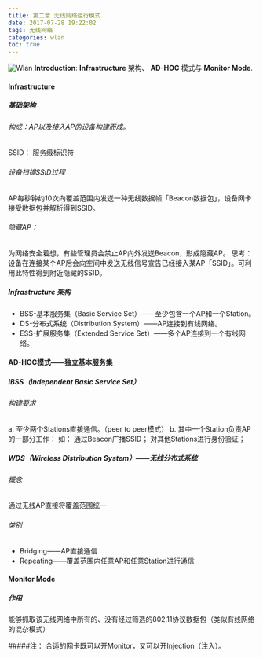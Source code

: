 ```yaml
---
title: 第二章 无线网络运行模式
date: 2017-07-28 19:22:02
tags: 无线网络
categories: wlan
toc: true
---
```

![Wlan](http://otdo5q3gt.bkt.clouddn.com/communication2.jpg)
**Introduction**: **Infrastructure** 架构、 **AD-HOC** 模式与 **Monitor Mode**.
<!-- more -->

#### Infrastructure

##### 基础架构

###### 构成：AP以及接入AP的设备构建而成。
SSID： 服务级标识符

###### 设备扫描SSID过程
AP每秒钟约10次向覆盖范围内发送一种无线数据帧「Beacon数据包」，设备网卡接受数据包并解析得到SSID。

###### 隐藏AP：
为网络安全着想，有些管理员会禁止AP向外发送Beacon，形成隐藏AP。
思考：设备在连接某个AP后会向空间中发送无线信号宣告已经接入某AP「SSID」。可利用此特性得到附近隐藏的SSID。

##### Infrastructure 架构
- BSS-基本服务集（Basic Service Set）——至少包含一个AP和一个Station。
- DS-分布式系统（Distribution System）——AP连接到有线网络。
- ESS-扩展服务集（Extended Service Set）——多个AP连接到一个有线网络。 


#### AD-HOC模式——独立基本服务集
##### IBSS（Independent Basic Service Set）

###### 构建要求
a. 至少两个Stations直接通信。（peer to peer模式）
b. 其中一个Station负责AP的一部分工作：
如：
通过Beacon广播SSID；
对其他Stations进行身份验证；

##### WDS（Wireless Distribution System）——无线分布式系统
###### 概念
通过无线AP直接将覆盖范围统一
###### 类别
- Bridging——AP直接通信
- Repeating——覆盖范围内任意AP和任意Station进行通信


#### Monitor Mode

##### 作用
能够抓取该无线网络中所有的、没有经过筛选的802.11协议数据包（类似有线网络的混杂模式）

#####注：
合适的网卡既可以开Monitor，又可以开Injection（注入）。